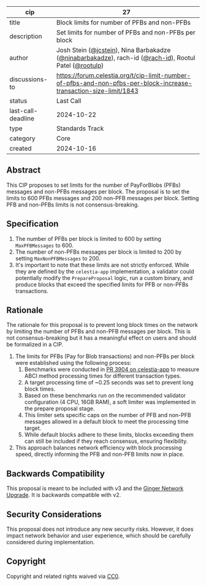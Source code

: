 | cip | 27 |
| - | - |
| title | Block limits for number of PFBs and non-PFBs |
| description | Set limits for number of PFBs and non-PFBs per block |
| author | Josh Stein ([@jcstein](https://github.com/jcstein)), Nina Barbakadze ([@ninabarbakadze](https://github.com/ninabarbakadze)), rach-id ([@rach-id](https://github.com/rach-id)), Rootul Patel ([@rootulp](https://github.com/rootulp)) |
| discussions-to | <https://forum.celestia.org/t/cip-limit-number-of-pfbs-and-non-pfbs-per-block-increase-transaction-size-limit/1843> |
| status | Last Call |
| last-call-deadline | 2024-10-22 |
| type | Standards Track |
| category | Core |
| created | 2024-10-16 |

## Abstract

This CIP proposes to set limits for the number of PayForBlobs (PFBs) messages and non-PFBs messages per block. The proposal is to set the limits to 600 PFBs messages and 200 non-PFB messages per block. Setting PFB and non-PFBs limits is not consensus-breaking.

## Specification

1. The number of PFBs per block is limited to 600 by setting `MaxPFBMessages` to 600.
1. The number of non-PFBs messages per block is limited to 200 by setting `MaxNonPFBMessages` to 200.
1. It's important to note that these limits are not strictly enforced. While they are defined by the `celestia-app` implementation, a validator could potentially modify the `PrepareProposal` logic, run a custom binary, and produce blocks that exceed the specified limits for PFB or non-PFBs transactions.

## Rationale

The rationale for this proposal is to prevent long block times on the network by limiting the number of PFBs and non-PFB messages per block. This is not consensus-breaking but it has a meaningful effect on users and should be formalized in a CIP.

1. The limits for PFBs (Pay for Blob transactions) and non-PFBs per block were established using the following process:
    1. Benchmarks were conducted in [PR 3904 on celestia-app](https://github.com/celestiaorg/celestia-app/pull/3904) to measure ABCI method processing times for different transaction types.
    1. A target processing time of ~0.25 seconds was set to prevent long block times.
    1. Based on these benchmarks run on the recommended validator configuration (4 CPU, 16GB RAM), a soft limiter was implemented in the prepare proposal stage.
    1. This limiter sets specific caps on the number of PFB and non-PFB messages allowed in a default block to meet the processing time target.
    1. While default blocks adhere to these limits, blocks exceeding them can still be included if they reach consensus, ensuring flexibility.
1. This approach balances network efficiency with block processing speed, directly informing the PFB and non-PFB limits now in place.

## Backwards Compatibility

This proposal is meant to be included with v3 and the [Ginger Network Upgrade](./cip-25.md). It is backwards compatible with v2.

## Security Considerations

This proposal does not introduce any new security risks. However, it does impact network behavior and user experience, which should be carefully considered during implementation.

## Copyright

Copyright and related rights waived via [CC0](https://github.com/celestiaorg/CIPs/blob/main/LICENSE).
